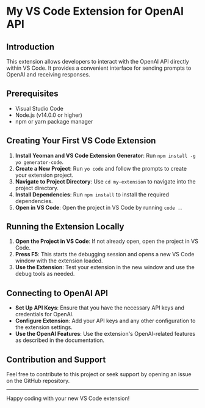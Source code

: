 
# My VS Code Extension for OpenAI API

## Introduction
This extension allows developers to interact with the OpenAI API directly within VS Code. It provides a convenient interface for sending prompts to OpenAI and receiving responses.

## Prerequisites
- Visual Studio Code
- Node.js (v14.0.0 or higher)
- npm or yarn package manager

## Creating Your First VS Code Extension
1. **Install Yeoman and VS Code Extension Generator**: Run `npm install -g yo generator-code`.
2. **Create a New Project**: Run `yo code` and follow the prompts to create your extension project.
3. **Navigate to Project Directory**: Use `cd my-extension` to navigate into the project directory.
4. **Install Dependencies**: Run `npm install` to install the required dependencies.
5. **Open in VS Code**: Open the project in VS Code by running `code .`.

## Running the Extension Locally
1. **Open the Project in VS Code**: If not already open, open the project in VS Code.
2. **Press F5**: This starts the debugging session and opens a new VS Code window with the extension loaded.
3. **Use the Extension**: Test your extension in the new window and use the debug tools as needed.

## Connecting to OpenAI API
- **Set Up API Keys**: Ensure that you have the necessary API keys and credentials for OpenAI.
- **Configure Extension**: Add your API keys and any other configuration to the extension settings.
- **Use the OpenAI Features**: Use the extension's OpenAI-related features as described in the documentation.

## Contribution and Support
Feel free to contribute to this project or seek support by opening an issue on the GitHub repository.

---

Happy coding with your new VS Code extension!
